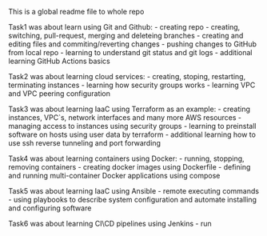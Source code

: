 This is a global readme file to whole repo

Task1 was about learn using Git and Github:
    - creating repo
    - creating, switching, pull-request, merging and deleteing branches
    - creating and editing files and commiting/reverting changes
    - pushing changes to GitHub from local repo
    - learning to understand git status and git logs
    - additional learning GitHub Actions basics

Task2 was about learning cloud services:
    - creating, stoping, restarting, terminating instances
    - learning how security groups works
    - learning VPC and VPC peering configuration

Task3 was about learning IaaC using Terraform as an example:
    - creating instances, VPC\`s, network interfaces and many more AWS resources
    - managing access to instances using security groups
    - learning to preinstall software on hosts using user data by terraform
    - additional learning how to use ssh reverse tunneling and port forwarding

Task4 was about learning containers using Docker:
    - running, stopping, removing containers
    - creating docker images using Dockerfile
    - defining and running multi-container Docker applications using compose

Task5 was about learning IaaC using Ansible
    - remote executing commands
    - using playbooks to describe system configuration and automate
    installing and configuring software

Task6 was about learning CI\CD pipelines using Jenkins
    - run
